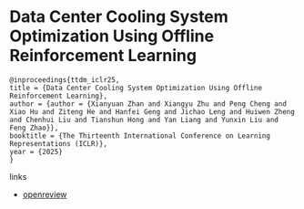 # Data Center Cooling System Optimization Using Offline Reinforcement Learning

```
@inproceedings{ttdm_iclr25,
title = {Data Center Cooling System Optimization Using Offline Reinforcement Learning},
author = {author = {Xianyuan Zhan and Xiangyu Zhu and Peng Cheng and Xiao Hu and Ziteng He and Hanfei Geng and Jichao Leng and Huiwen Zheng and Chenhui Liu and Tianshun Hong and Yan Liang and Yunxin Liu and Feng Zhao}},
booktitle = {The Thirteenth International Conference on Learning Representations (ICLR)},
year = {2025}
}
```

links
- [openreview](https://openreview.net/forum?id=W8xukd70cU)
